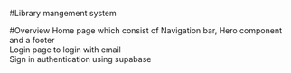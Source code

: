 #Library mangement system

#Overview
Home page which consist of Navigation bar, Hero component and a footer <br/>
Login page to login with email<br/>
Sign in authentication using supabase


